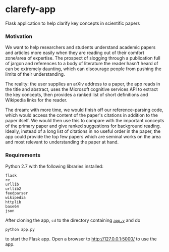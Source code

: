 # clarefy-app
Flask application to help clarify key concepts in scientific papers

### Motivation

We want to help researchers and students understand academic papers and articles more easily when they are reading out of their comfort zone/area of expertise. The prospect of slogging through a publication full of jargon and references to a body of literature the reader hasn't heard of can be extremely daunting, which can discourage people from pushing the limits of their understanding. 

The reality: the user supplies an arXiv address to a paper, the app reads in the title and abstract, uses the Microsoft cognitive services API to extract the key concepts, then provides a ranked list of short definitions and Wikipedia links for the reader.

The dream: with more time, we would finish off our reference-parsing code, which would access the content of the paper's citations in addition to the paper itself. We would then use this to compare with the important concepts of the primary paper and give ranked suggestions for background reading. Ideally, instead of a long list of citations in no useful order in the paper, the app could provide the top few papers which are seminal works on the area and most relevant to understanding the paper at hand.

### Requirements

Python 2.7 with the following libraries installed:
```
flask
re
urllib
urllib2
feedparser
wikipedia
httplib
base64
json
```

After cloning the app, `cd` to the directory containing [`app.y`](app.py) and do

```
python app.py
```
to start the Flask app. Open a browser to http://127.0.0.1:5000/ to use the app.
